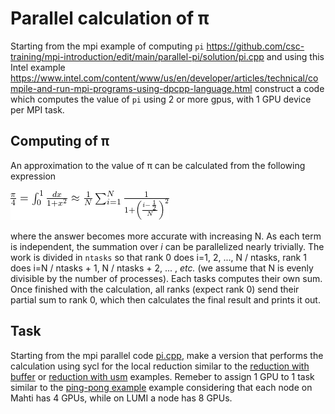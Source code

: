 # Parallel calculation of π
Starting from the mpi example of computing `pi` https://github.com/csc-training/mpi-introduction/edit/main/parallel-pi/solution/pi.cpp and using this Intel  example https://www.intel.com/content/www/us/en/developer/articles/technical/compile-and-run-mpi-programs-using-dpcpp-language.html construct a code which computes the value of `pi` using 2 or more gpus, with 1 GPU device per MPI task.

<!-- Adapted from material by EPCC https://github.com/EPCCed/archer2-MPI-2020-05-14 -->

## Computing of π

An approximation to the value of π can be calculated from the following 
expression

<!--
\frac{\pi}{4} = \int_0^1 \frac{dx}{1+x^2} \approx \frac{1}{N} \sum_{i=1}^N \frac{1}{1+\left( \frac{i-\frac{1}{2}}{N}\right)^2}
-->
![img](img/eq1.png)

where the answer becomes more accurate with increasing N. As each term is independent, the summation over *i* can be parallelized nearly trivially. The work is divided in `ntasks` so that rank 0 does i=1, 2, ..., N / ntasks, rank 1 does i=N / ntasks + 1, N / ntasks + 2, ... , *etc.* (we assume that N is evenly divisible by the number of processes). Each tasks computes their own sum. Once finished with the calculation, all ranks (expect rank 0) send their partial sum to rank 0, which then calculates the final result and prints it out. 
## Task
Starting from the mpi parallel code [pi.cpp](cpu/pi.cpp), make a version that performs the calculation using  sycl for the local reduction similar to the [reduction with buffer](05-reduction/reduction_simple_buffer.cpp) or [reduction with usm](05-reduction/reduction_simple_usm.cpp) examples. Remeber to assign 1 GPU to 1 task similar to the [ping-pong example](../08-ping-pong/pp_with_usm.cpp) example considering that each node on Mahti has 4 GPUs, while on LUMI a node has 8 GPUs. 
